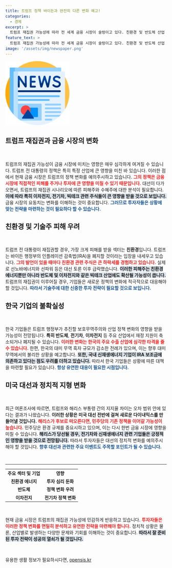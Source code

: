 ```yaml
---
title: 트럼프 정책 바이든과 완전히 다른 변화 예고!
categories:
  - 경제
excerpt: >
  트럼프 재집권 가능성에 따라 전 세계 금융 시장이 술렁이고 있다. 친환경 및 반도체 산업 피해가 커질 것으로 예상되며, 바이든 정책의 철회가 주요 화두로 부상한다. 투자자들은 트럼프의 언행에 촉각을 곤두세우고, 해리스 부통령의 지지율 상승에 따라 시장 반응도 엇갈리고 있다.
feature_text: >
  트럼프 재집권 가능성에 따라 전 세계 금융 시장이 술렁이고 있다. 친환경 및 반도체 산업 피해가 커질 것으로 예상되며, 바이든 정책의 철회가 주요 화두로 부상한다. 투자자들은 트럼프의 언행에 촉각을 곤두세우고, 해리스 부통령의 지지율 상승에 따라 시장 반응도 엇갈리고 있다.
image: '/assets/img/newspaper.png'
---
```


<p><img src="/assets/img/newspaper.png" alt="kimp 속보" /></p>

<h2 data-ke-size="size26">트럼프 재집권과 금융 시장의 변화</h2>

<p data-ke-size="size16">&nbsp;</p>

<p data-ke-size="size16">트럼프의 재집권 가능성이 금융 시장에 미치는 영향은 매우 심각하게 여겨질 수 있습니다. 트럼프 전 대통령의 정책은 특히 특정 산업에 큰 영향을 미친 바 있습니다. 이러한 점에서 현재 금융 시장은 트럼프의 정책 변화를 예의주시하고 있습니다. <b><span style="color: #ee2323;">그의 정책은 금융 시장에 직접적인 피해를 주거나 투자에 큰 영향을 미칠 수 있기 때문입니다.</span></b> 대선이 다가오면서, 트럼프의 재집권 시나리오에 따른 피해주와 수혜주에 대한 분석이 필요합니다. <b><span style="background-color: #21538527;">이에 따라 특히 이차전지, 전기차, 빅테크 관련 주식들이 큰 영향을 받을 것으로 보입니다.</span></b> 금융 시장의 요동치는 변화를 이해하는 것이 중요합니다. <b><span style="color: #1a5490;">그러므로 투자자들은 상황에 맞는 전략을 마련하는 것이 필요하다 할 수 있습니다.</span></b></p>

<h2 data-ke-size="size26">친환경 및 기술주 피해 우려</h2>

<p data-ke-size="size16">&nbsp;</p>

<p data-ke-size="size16">트럼프 전 대통령이 재집권할 경우, 가장 크게 피해를 받을 섹터는 <b>친환경</b>입니다. 트럼프는 바이든 행정부의 인플레이션 감축법(IRA)을 폐지할 것이라는 입장을 내세우고 있습니다. <b><span style="color: #ee2323;">그의 발언이 있을 때마다 친환경 관련 주식은 큰 하락세를 경험하고 있습니다.</span></b> 실제로 선노바에너지와 선파워 등은 대선 토론 이후 급락했습니다. <b><span style="background-color: #21538527;">이러한 피해주는 친환경 에너지뿐만 아니라 반도체 및 이차전지와 같은 빅테크 산업에도 확산될 가능성이 큽니다.</span></b> 트럼프의 재집권이 이루어질 경우, 기업들은 새로운 정책의 변화에 적극적으로 대응해야 할 것입니다. <b><span style="color: #1a5490;">따라서 기술주에 대한 신중한 투자 전략이 필요할 것으로 보입니다.</span></b></p>

<h2 data-ke-size="size26">한국 기업의 불확실성</h2>

<p data-ke-size="size16">&nbsp;</p>

<p data-ke-size="size16">한국 기업들은 트럼프 행정부가 추진할 보호무역주의와 산업 정책 변화의 영향을 받을 가능성이 전망됩니다. <b>특히 반도체</b>, <b>전기차</b>, <b>이차전지</b> 등 주요 산업에서 재정 지원이 축소되거나 폐지될 수 있습니다. <b><span style="color: #ee2323;">이러한 변화는 한국의 주요 수출 산업에 심각한 타격을 줄 수 있습니다.</span></b> 한편, 한국의 대미 무역 흑자 규모가 감소한 전례가 있으며, 이는 향후 대미 무역에서의 불리한 상황을 예고합니다. <b><span style="background-color: #21538527;">또한, 국내 신재생에너지 기업이 IRA 보조금에 의존하고 있다는 점도 우려를 더하고 있습니다.</span></b> 따라서 한국 기업들은 상황에 따른 대책을 마련할 필요가 있습니다. <b><span style="color: #1a5490;">항상 유연한 대응이 필요한 시점입니다.</span></b></p>

<h2 data-ke-size="size26">미국 대선과 정치적 지형 변화</h2>

<p data-ke-size="size16">&nbsp;</p>

<p data-ke-size="size16">최근 여론조사에 따르면, 트럼프와 해리스 부통령 간의 지지율 차이는 오차 범위 안에 있다는 결과가 나왔습니다. <b>이러한 상황은 미국 대선 전반에 걸쳐 새로운 다이내믹스를 만들어낼 것입니다.</b> <b><span style="color: #ee2323;">해리스가 후보로 떠오른다면, 민주당의 기존 정책을 이어갈 가능성이 높습니다.</span></b> 민주당은 환경 규제를 중요시하고 있으며, 이는 다시 한번 금융 시장에 영향을 미칠 수 있습니다. <b><span style="background-color: #21538527;">해리스가 당선될 경우, 전기차와 신재생에너지 관련 기업들은 긍정적인 영향을 받을 것으로 전망됩니다.</span></b> 따라서 투자자들은 대선의 정치적 변화를 예의주시해야 할 것입니다. <b><span style="color: #1a5490;">향후 대선과 관련한 주요 이벤트도 주목할 포인트가 될 수 있습니다.</span></b></p>

<p data-ke-size="size16">&nbsp;</p>

<hr />

<table style="width: 100%; text-align: center;">
    <tr>
        <td style="text-align: center; height: 17px;"><b>주요 섹터 및 기업</b></td>
        <td style="text-align: center; height: 17px;"><b>영향</b></td>
    </tr>
    <tr>
        <td style="text-align: center; height: 17px;"><b>친환경 에너지</b></td>
        <td style="text-align: center; height: 17px;"><b>투자 심리 둔화</b></td>
    </tr>
    <tr>
        <td style="text-align: center; height: 17px;"><b>반도체</b></td>
        <td style="text-align: center; height: 17px;"><b>정책 변화 우려</b></td>
    </tr>
    <tr>
        <td style="text-align: center; height: 17px;"><b>이차전지</b></td>
        <td style="text-align: center; height: 17px;"><b>전기차 정책 변화</b></td>
    </tr>
</table>

<p data-ke-size="size16">&nbsp;</p>

<p data-ke-size="size16">현재 금융 시장은 트럼프의 재집권 가능성에 민감하게 반응하고 있습니다. <b><span style="color: #ee2323;">투자자들은 이러한 정책 변화를 면밀히 분석하고 유연한 전략을 마련해야 합니다.</span></b> 정치적 상황은 물론, 산업별로 발생하는 다양한 문제와 기회를 이해하는 것이 중요합니다. <b><span style="background-color: #21538527;">따라서 잘 준비된 투자 전략이 성공의 열쇠가 될 것입니다.</span></b></p>

<p data-ke-size="size16">&nbsp;</p>
유용한 생활 정보가 필요하시다면, <a href="https://opensis.kr" rel="dofollow">opensis.kr</a>


